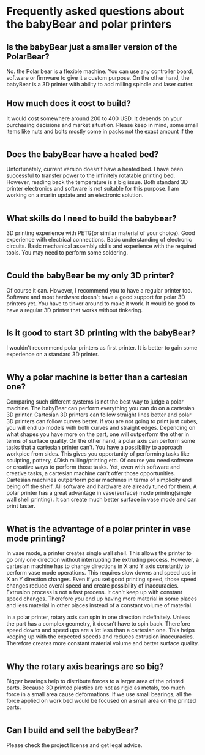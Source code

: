 # **Frequently asked questions about the babyBear and polar printers**

## Is the babyBear just a smaller version of the PolarBear?
No. the Polar bear is a flexible machine. You can use any controller board, software or firmware to give it a custom purpose.
On the other hand, the babyBear is a 3D printer with ability to add milling spindle and laser cutter.

## **How much does it cost to build?**
It would cost somewhere around 200 to 400 USD.
It depends on your purchasing decisions and market situation.
Please keep in mind, some small items like nuts and bolts mostly come in packs not the exact amount if the 
#

## **Does the babyBear have a heated bed?**
Unfortunately, current version doesn't have a heated bed.
I have been successful to transfer power to the infinitely rotatable printing bed.
However, reading back the temperature is a big issue. Both standard 3D printer electronics and software is not suitable for this purpose.
I am working on a marlin update and an electronic solution.
#

## **What skills do I need to build the babybear?**
3D printing experience with PETG(or similar material of your choice).
Good experience with electrical connections.
Basic understanding of electronic circuits.
Basic mechanical assembly skills and experience with the required tools.
You may need to perform some soldering.
#

## **Could the babyBear be my only 3D printer?**
Of course it can. However, I recommend you to have a regular printer too.
Software and most hardware doesn't have a good support for polar 3D printers yet. You have to tinker around to make it work.
It would be good to have a regular 3D printer that works without tinkering.
#

## **Is it good to start 3D printing with the babyBear?**
I wouldn't recommend polar printers as first printer. It is better to gain some experience on a standard 3D printer.
#

## **Why a polar machine is better than a cartesian one?**
Comparing such different systems is not the best way to judge a polar machine.
The babyBear can perform everything you can do on a cartesian 3D printer.
Cartesian 3D printers can follow straight lines better and polar 3D printers can follow curves better.
If you are not going to print just cubes, you will end up models with both curves and straight edges.
Depending on what shapes you have more on the part, one will outperform the other in terms of surface quality.
On the other hand, a polar axis can perform some tasks that a cartesian printer can't. You have a possibility to approach workpice from sides.
This gives you opportunity of performing tasks like sculpting, pottery, 4Dish milling/printing etc. Of course you need software or creative ways to perform those tasks. Yet, even with software and creative tasks, a cartesian machine can't offer those opportunities.
Cartesian machines outperform polar machines in terms of simplicity and being off the shelf. All software and hardware are already tuned for them.
A polar printer has a great advantage in vase(surface) mode printing(single wall shell printing). It can create much better surface in vase mode and can print faster.
#

## **What is the advantage of a polar printer in vase mode printing?**
In vase mode, a printer creates single wall shell. This allows the printer to go only one direction without interrupting the extruding process.
However, a cartesian machine has to change directions in X and Y axis constantly to perform vase mode operations. This requires slow downs and speed ups in X an Y direction changes. Even if you set good printing speed, those speed changes reduce overal speed and create possibility of inaccuracies. Extrusion process is not a fast process. It can't keep up with constant speed changes. Therefore you end up having more material in some places and less material in other places instead of a constant volume of material.

In a polar printer, rotary axis can spin in one direction indefinitely. Unless the part has a complex geometry, it doesn't have to spin back. Therefore speed downs and speed ups are a lot less than a cartesian one. This helps keeping up with the expected speeds and reduces extrusion inaccuracies. Therefore creates more constant material volume and better surface quality.
#
  
## **Why the rotary axis bearings are so big?**
Bigger bearings help to distribute forces to a larger area of the printed parts.
Because 3D printed plastics are not as rigid as metals, too much force in a small area cause deformations.
If we use small bearings, all the force applied on work bed would be focused on a small area on the printed parts.
#

## **Can I build and sell the babyBear?**
Please check the project license and get legal advice.
#